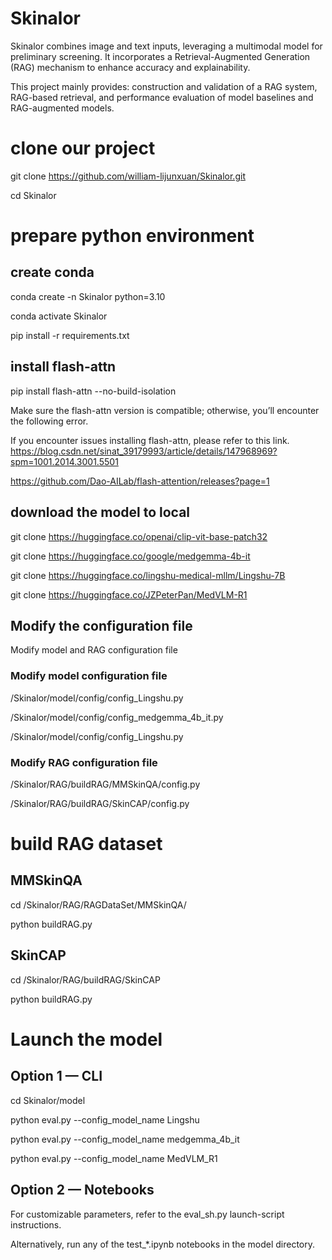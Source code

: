 # Skinalor
Skinalor combines image and text inputs, leveraging a multimodal model for preliminary screening. It incorporates a Retrieval-Augmented Generation (RAG) mechanism to enhance accuracy and explainability.

This project mainly provides: construction and validation of a RAG system, RAG-based retrieval, and performance evaluation of model baselines and RAG-augmented models.


# clone our project
git clone https://github.com/william-lijunxuan/Skinalor.git

cd Skinalor

# prepare python environment
## create conda 
conda create -n Skinalor python=3.10

conda activate Skinalor

pip install -r requirements.txt
## install flash-attn  
pip install flash-attn --no-build-isolation

Make sure the flash-attn version is compatible; otherwise, you’ll encounter the following error.

If you encounter issues installing flash-attn, please refer to this link.
https://blog.csdn.net/sinat_39179993/article/details/147968969?spm=1001.2014.3001.5501

https://github.com/Dao-AILab/flash-attention/releases?page=1
## download the model to local 
git clone https://huggingface.co/openai/clip-vit-base-patch32

git clone https://huggingface.co/google/medgemma-4b-it

git clone https://huggingface.co/lingshu-medical-mllm/Lingshu-7B

git clone https://huggingface.co/JZPeterPan/MedVLM-R1


## Modify the configuration file
Modify model and RAG configuration file
### Modify model configuration file
/Skinalor/model/config/config_Lingshu.py

/Skinalor/model/config/config_medgemma_4b_it.py

/Skinalor/model/config/config_Lingshu.py
### Modify RAG configuration file

/Skinalor/RAG/buildRAG/MMSkinQA/config.py

/Skinalor/RAG/buildRAG/SkinCAP/config.py


# build RAG dataset
## MMSkinQA
cd /Skinalor/RAG/RAGDataSet/MMSkinQA/

python buildRAG.py

## SkinCAP
cd  /Skinalor/RAG/buildRAG/SkinCAP

python buildRAG.py


# Launch the model
## Option 1 — CLI


cd Skinalor/model

python eval.py --config_model_name Lingshu

python eval.py --config_model_name medgemma_4b_it

python eval.py --config_model_name MedVLM_R1


## Option 2 — Notebooks

For customizable parameters, refer to the eval_sh.py launch-script instructions.

Alternatively, run any of the test_*.ipynb notebooks in the model directory.